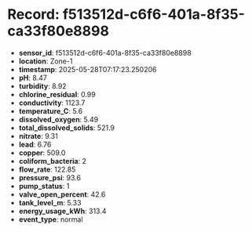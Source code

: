 # Record: f513512d-c6f6-401a-8f35-ca33f80e8898

- **sensor_id**: f513512d-c6f6-401a-8f35-ca33f80e8898
- **location**: Zone-1
- **timestamp**: 2025-05-28T07:17:23.250206
- **pH**: 8.47
- **turbidity**: 8.92
- **chlorine_residual**: 0.99
- **conductivity**: 1123.7
- **temperature_C**: 5.6
- **dissolved_oxygen**: 5.49
- **total_dissolved_solids**: 521.9
- **nitrate**: 9.31
- **lead**: 6.76
- **copper**: 509.0
- **coliform_bacteria**: 2
- **flow_rate**: 122.85
- **pressure_psi**: 93.6
- **pump_status**: 1
- **valve_open_percent**: 42.6
- **tank_level_m**: 5.33
- **energy_usage_kWh**: 313.4
- **event_type**: normal